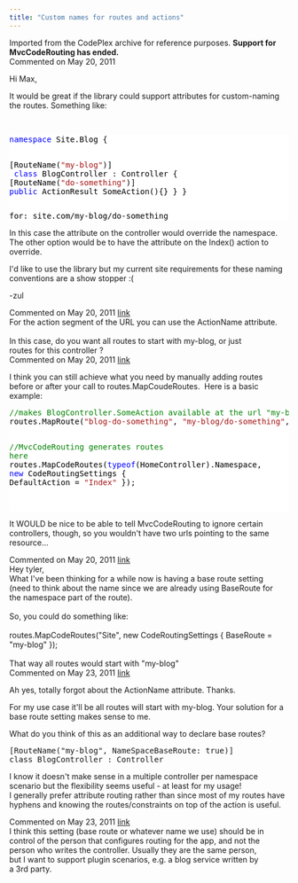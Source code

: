 ```yaml
---
title: "Custom names for routes and actions"
---
```

<div class="note">
   Imported from the CodePlex archive for reference purposes. <b>Support for MvcCodeRouting has ended.</b></div>
<div id="post615732" class="discussion-comment op">
   <div class="discussion-header">Commented on 
      <time datetime="2011-05-20T00:49:58.793-07:00" title="2011-05-20T00:49:58.793-07:00">May 20, 2011</time>
   </div>
   <div class="discussion-message">
<p>Hi Max, &nbsp;</p>
<p>It would be great if the library could support attributes for custom-naming the routes. Something like:</p>
<p>&nbsp;</p>
<div style="color:black; background-color:white">
<pre><span style="color:blue">namespace</span> Site.Blog {

  [RouteName(<span style="color:#a31515">&quot;my-blog&quot;</span>)]
<span style="color:blue">  class</span> BlogController : Controller
  {
      [RouteName(<span style="color:#a31515">&quot;do-something&quot;</span>)]
      <span style="color:blue">public</span> ActionResult SomeAction(){}
  }
}
</pre>
<pre>for: site.com/my-blog/do-something</pre>
</div>
<p>In this case the attribute on the controller would override the namespace. The other option would be to have the attribute on the Index() action to override.</p>
<p>I'd like to use the library but my current site requirements for these naming conventions are a show stopper :(</p>
<p>-zul</p>
</div>
</div>
<div id="post615926" class="discussion-comment">
   <div class="discussion-header">Commented on 
      <time datetime="2011-05-20T08:41:49.723-07:00" title="2011-05-20T08:41:49.723-07:00">May 20, 2011</time> <a href="#post615926" class="post-link">link</a></div>
   <div class="discussion-message">For the action segment of the URL you can use the ActionName attribute.<br>
<br>
In this case, do you want all routes to start with my-blog, or just<br>
routes for this controller ?</div>
</div>
<div id="post615929" class="discussion-comment">
   <div class="discussion-header">Commented on 
      <time datetime="2011-05-20T08:45:09.247-07:00" title="2011-05-20T08:45:09.247-07:00">May 20, 2011</time> <a href="#post615929" class="post-link">link</a></div>
   <div class="discussion-message"><p>I think you can still achieve what you need by manually adding routes before or after your call to routes.MapCoudeRoutes. &nbsp;Here is a basic example:</p>
<p>
<div style="color: black; background-color: white;">
<pre><span style="color: green;">//makes BlogController.SomeAction available at the url "my-blog/do-something".</span>
routes.MapRoute(<span style="color: #a31515;">"blog-do-something"</span>, <span style="color: #a31515;">"my-blog/do-something"</span>, <span style="color: blue;">new</span> { controller = <span style="color: #a31515;">"Blog"</span>, action=<span style="color: #a31515;">"SomeAction"</span>});

<span style="color: green;">//MvcCodeRouting generates routes here</span>
routes.MapCodeRoutes(<span style="color: blue;">typeof</span>(HomeController).Namespace, <span style="color: blue;">new</span> CodeRoutingSettings { DefaultAction = <span style="color: #a31515;">"Index"</span> });
</pre>
<pre><br /></pre>
</div>
It WOULD be nice to be able to tell MvcCodeRouting to ignore certain controllers, though, so you wouldn't have two urls pointing to the same resource...</p></div>
</div>
<div id="post615942" class="discussion-comment">
   <div class="discussion-header">Commented on 
      <time datetime="2011-05-20T08:56:39.667-07:00" title="2011-05-20T08:56:39.667-07:00">May 20, 2011</time> <a href="#post615942" class="post-link">link</a></div>
   <div class="discussion-message">Hey tyler,<br>
What I've been thinking for a while now is having a base route setting<br>
(need to think about the name since we are already using BaseRoute for<br>
the namespace part of the route).<br>
<br>
So, you could do something like:<br>
<br>
routes.MapCodeRoutes(&quot;Site&quot;, new CodeRoutingSettings { BaseRoute = &quot;my-blog&quot; });<br>
<br>
That way all routes would start with &quot;my-blog&quot;</div>
</div>
<div id="post616748" class="discussion-comment">
   <div class="discussion-header">Commented on 
      <time datetime="2011-05-23T06:58:34.233-07:00" title="2011-05-23T06:58:34.233-07:00">May 23, 2011</time> <a href="#post616748" class="post-link">link</a></div>
   <div class="discussion-message"><p>Ah yes, totally forgot about the ActionName attribute. Thanks.</p>
<p>For my use case it'll be all routes will start with my-blog. Your solution for a base route setting makes sense to me.</p>
<p>What do you think of this as an additional way to declare base routes?</p>
<div>
<pre id="aeaoofnhgocdbnbeljkmbjdmhbcokfdb-mousedown">[RouteName(<span>"my-blog", NameSpaceBaseRoute: true</span>)]
<span>class</span> BlogController : Controller<br /></pre>
</div>
<p>I know it doesn't make sense in a multiple controller per namespace scenario but the flexibility seems useful - at least for my usage!<br />I generally prefer attribute routing rather than since most of my routes have hyphens and knowing the routes/constraints on top of the action is useful.</p></div>
</div>
<div id="post617093" class="discussion-comment">
   <div class="discussion-header">Commented on 
      <time datetime="2011-05-23T20:48:29.767-07:00" title="2011-05-23T20:48:29.767-07:00">May 23, 2011</time> <a href="#post617093" class="post-link">link</a></div>
   <div class="discussion-message">I think this setting (base route or whatever name we use) should be in<br>
control of the person that configures routing for the app, and not the<br>
person who writes the controller. Usually they are the same person,<br>
but I want to support plugin scenarios, e.g. a blog service written by<br>
a 3rd party.</div>
</div>